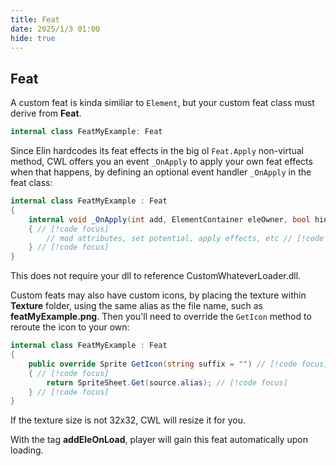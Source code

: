 ```yaml
---
title: Feat
date: 2025/1/3 01:00
hide: true
---
```


## Feat

A custom feat is kinda similiar to `Element`, but your custom feat class must derive from **Feat**. 
```cs
internal class FeatMyExample: Feat
```

Since Elin hardcodes its feat effects in the big ol `Feat.Apply` non-virtual method, CWL offers you an event `_OnApply` to apply your own feat effects when that happens, by defining an optional event handler `_OnApply` in the feat class:
```cs
internal class FeatMyExample : Feat
{
    internal void _OnApply(int add, ElementContainer eleOwner, bool hint) // [!code focus]
    { // [!code focus]
        // mod attributes, set potential, apply effects, etc // [!code focus]
    } // [!code focus]
}
```

This does not require your dll to reference CustomWhateverLoader.dll.

Custom feats may also have custom icons, by placing the texture within **Texture** folder, using the same alias as the file name, such as **featMyExample.png**. Then you'll need to override the `GetIcon` method to reroute the icon to your own:
```cs
internal class FeatMyExample : Feat
{
    public override Sprite GetIcon(string suffix = "") // [!code focus]
    { // [!code focus]
        return SpriteSheet.Get(source.alias); // [!code focus]
    } // [!code focus]
}
```

If the texture size is not 32x32, CWL will resize it for you.

With the tag **addEleOnLoad**, player will gain this feat automatically upon loading.

<LinkCard t="CWL Example: Donakoko" u="https://steamcommunity.com/sharedfiles/filedetails/?id=3400267207" i="https://raw.githubusercontent.com/gottyduke/Elin.Plugins/refs/heads/master/CwlExamples/Donakoko/preview.jpg" />
<LinkCard t="Donakoko Source Code" u="https://github.com/gottyduke/Elin.Plugins/tree/master/CwlExamples/Donakoko" />